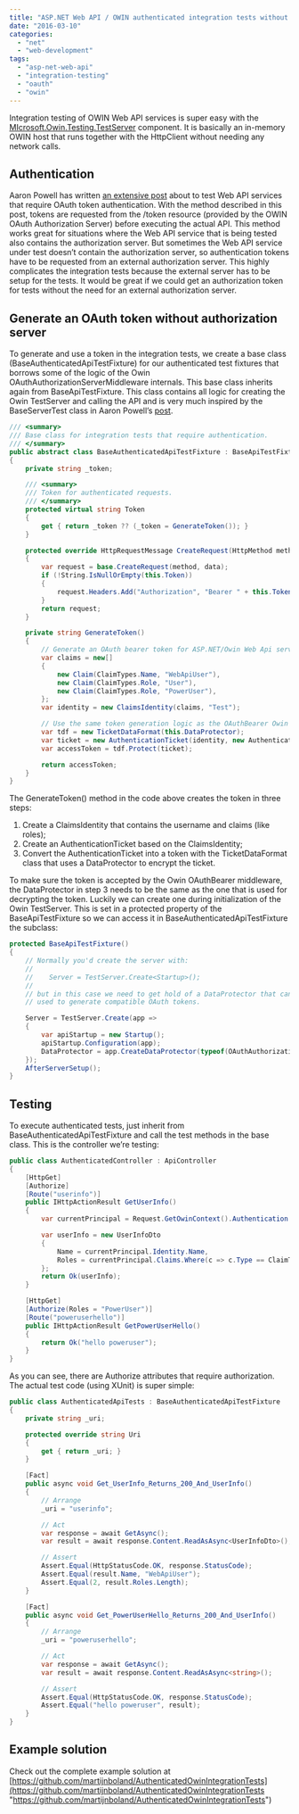 ```yaml
---
title: "ASP.NET Web API / OWIN authenticated integration tests without authorization server"
date: "2016-03-10"
categories: 
  - "net"
  - "web-development"
tags: 
  - "asp-net-web-api"
  - "integration-testing"
  - "oauth"
  - "owin"
---
```


Integration testing of OWIN Web API services is super easy with the [MIcrosoft.Owin.Testing.TestServer](https://blogs.msdn.microsoft.com/webdev/2013/11/26/unit-testing-owin-applications-using-testserver/) component. It is basically an in-memory OWIN host that runs together with the HttpClient without needing any network calls.

## Authentication

Aaron Powell has written [an extensive post](http://www.aaron-powell.com/posts/2014-01-12-integration-testing-katana-with-auth.html) about to test Web API services that require OAuth token authentication. With the method described in this post, tokens are requested from the /token resource (provided by the OWIN OAuth Authorization Server) before executing the actual API. This method works great for situations where the Web API service that is being tested also contains the authorization server. But sometimes the Web API service under test doesn’t contain the authorization server, so authentication tokens have to be requested from an external authorization server. This highly complicates the integration tests because the external server has to be setup for the tests. It would be great if we could get an authorization token for tests without the need for an external authorization server.

## Generate an OAuth token without authorization server

To generate and use a token in the integration tests, we create a base class (BaseAuthenticatedApiTestFixture) for our authenticated test fixtures that borrows some of the logic of the Owin  OAuthAuthorizationServerMiddleware internals. This base class inherits again from BaseApiTestFixture. This class contains all logic for creating the Owin TestServer and calling the API and is very much inspired by the BaseServerTest class in Aaron Powell’s [post](http://www.aaron-powell.com/posts/2014-01-12-integration-testing-katana-with-auth.html).

```csharp
/// <summary>
/// Base class for integration tests that require authentication.
/// </summary>
public abstract class BaseAuthenticatedApiTestFixture : BaseApiTestFixture
{
    private string _token;

    /// <summary>
    /// Token for authenticated requests.
    /// </summary>
    protected virtual string Token
    {
        get { return _token ?? (_token = GenerateToken()); }
    }

    protected override HttpRequestMessage CreateRequest(HttpMethod method, object data)
    {
        var request = base.CreateRequest(method, data);
        if (!String.IsNullOrEmpty(this.Token))
        {
            request.Headers.Add("Authorization", "Bearer " + this.Token);
        }
        return request;
    }

    private string GenerateToken()
    {
        // Generate an OAuth bearer token for ASP.NET/Owin Web Api service that uses the default OAuthBearer token middleware.
        var claims = new[]
        {
            new Claim(ClaimTypes.Name, "WebApiUser"),
            new Claim(ClaimTypes.Role, "User"),
            new Claim(ClaimTypes.Role, "PowerUser"),
        };
        var identity = new ClaimsIdentity(claims, "Test");

        // Use the same token generation logic as the OAuthBearer Owin middleware. 
        var tdf = new TicketDataFormat(this.DataProtector);
        var ticket = new AuthenticationTicket(identity, new AuthenticationProperties { ExpiresUtc = DateTime.UtcNow.AddHours(1) });
        var accessToken = tdf.Protect(ticket);

        return accessToken;
    }
}
```

The GenerateToken() method in the code above creates the token in three steps:

1. Create a ClaimsIdentity that contains the username and claims (like roles);
2. Create an AuthenticationTicket based on the ClaimsIdentity;
3. Convert the AuthenticationTicket into a token with the TicketDataFormat class that uses a DataProtector to encrypt the ticket.

To make sure the token is accepted by the Owin OAuthBearer middleware, the DataProtector in step 3 needs to be the same as the one that is used for decrypting the token. Luckily we can create one during initialization of the Owin TestServer. This is set in a protected property of the BaseApiTestFixture so we can access it in BaseAuthenticatedApiTestFixture the subclass:

```csharp
protected BaseApiTestFixture()
{
    // Normally you'd create the server with:
    //
    //    Server = TestServer.Create<Startup>();
    //
    // but in this case we need to get hold of a DataProtector that can be 
    // used to generate compatible OAuth tokens.

    Server = TestServer.Create(app =>
    {
        var apiStartup = new Startup();
        apiStartup.Configuration(app);
        DataProtector = app.CreateDataProtector(typeof(OAuthAuthorizationServerMiddleware).Namespace, "Access_Token", "v1");
    });
    AfterServerSetup();
}
```

## Testing

To execute authenticated tests, just inherit from BaseAuthenticatedApiTestFixture and call the test methods in the base class. This is the controller we’re testing:

```csharp
public class AuthenticatedController : ApiController
{
    [HttpGet]
    [Authorize]
    [Route("userinfo")]
    public IHttpActionResult GetUserInfo()
    {
        var currentPrincipal = Request.GetOwinContext().Authentication.User;

        var userInfo = new UserInfoDto
        {
            Name = currentPrincipal.Identity.Name,
            Roles = currentPrincipal.Claims.Where(c => c.Type == ClaimTypes.Role).Select(c => c.Value ).ToArray()
        };
        return Ok(userInfo);
    }

    [HttpGet]
    [Authorize(Roles = "PowerUser")]
    [Route("poweruserhello")]
    public IHttpActionResult GetPowerUserHello()
    {
        return Ok("hello poweruser");
    }
}
```

As you can see, there are Authorize attributes that require authorization. The actual test code (using XUnit) is super simple:

```csharp
public class AuthenticatedApiTests : BaseAuthenticatedApiTestFixture
{
    private string _uri;

    protected override string Uri
    {
        get { return _uri; }
    }

    [Fact]
    public async void Get_UserInfo_Returns_200_And_UserInfo()
    {
        // Arrange
        _uri = "userinfo";

        // Act
        var response = await GetAsync();
        var result = await response.Content.ReadAsAsync<UserInfoDto>();

        // Assert
        Assert.Equal(HttpStatusCode.OK, response.StatusCode);
        Assert.Equal(result.Name, "WebApiUser");
        Assert.Equal(2, result.Roles.Length);
    }

    [Fact]
    public async void Get_PowerUserHello_Returns_200_And_UserInfo()
    {
        // Arrange
        _uri = "poweruserhello";

        // Act
        var response = await GetAsync();
        var result = await response.Content.ReadAsAsync<string>();

        // Assert
        Assert.Equal(HttpStatusCode.OK, response.StatusCode);
        Assert.Equal("hello poweruser", result);
    }
}
```

## Example solution

Check out the complete example solution at [https://github.com/martijnboland/AuthenticatedOwinIntegrationTests](https://github.com/martijnboland/AuthenticatedOwinIntegrationTests "https://github.com/martijnboland/AuthenticatedOwinIntegrationTests")
